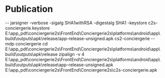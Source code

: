 # Publication
-- jarsigner -verbose -sigalg SHA1withRSA -digestalg SHA1 -keystore c2s-conciergerie.keystore E:\app_pdt\conciergerie2s\FrontEnd\Conciergerie2s\platforms\android\app\build\outputs\apk\release/app-release-unsigned.apk cs2-conciergerie
-- mdp conciergerie
cd E:\app_pdt\conciergerie2s\FrontEnd\Conciergerie2s\platforms\android\app\build\outputs\apk\release
zipalign -v 4 E:\app_pdt\conciergerie2s\FrontEnd\Conciergerie2s\platforms\android\app\build\outputs\apk\release\app-release-unsigned.apk E:\app_pdt\conciergerie2s\FrontEnd\Conciergerie2s\c2s-conciergerie.apk